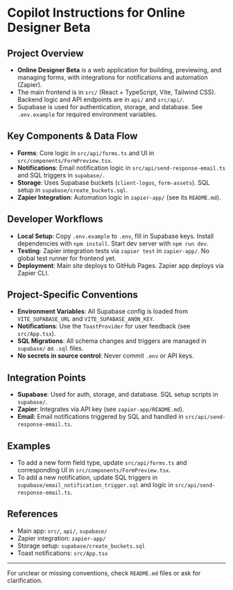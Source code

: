 # Copilot Instructions for Online Designer Beta

## Project Overview
- **Online Designer Beta** is a web application for building, previewing, and managing forms, with integrations for notifications and automation (Zapier).
- The main frontend is in `src/` (React + TypeScript, Vite, Tailwind CSS). Backend logic and API endpoints are in `api/` and `src/api/`.
- Supabase is used for authentication, storage, and database. See `.env.example` for required environment variables.

## Key Components & Data Flow
- **Forms**: Core logic in `src/api/forms.ts` and UI in `src/components/FormPreview.tsx`.
- **Notifications**: Email notification logic in `src/api/send-response-email.ts` and SQL triggers in `supabase/`.
- **Storage**: Uses Supabase buckets (`client-logos`, `form-assets`). SQL setup in `supabase/create_buckets.sql`.
- **Zapier Integration**: Automation logic in `zapier-app/` (see its `README.md`).

## Developer Workflows
- **Local Setup**: Copy `.env.example` to `.env`, fill in Supabase keys. Install dependencies with `npm install`. Start dev server with `npm run dev`.
- **Testing**: Zapier integration tests via `zapier test` in `zapier-app/`. No global test runner for frontend yet.
- **Deployment**: Main site deploys to GitHub Pages. Zapier app deploys via Zapier CLI.

## Project-Specific Conventions
- **Environment Variables**: All Supabase config is loaded from `VITE_SUPABASE_URL` and `VITE_SUPABASE_ANON_KEY`.
- **Notifications**: Use the `ToastProvider` for user feedback (see `src/App.tsx`).
- **SQL Migrations**: All schema changes and triggers are managed in `supabase/` as `.sql` files.
- **No secrets in source control**: Never commit `.env` or API keys.

## Integration Points
- **Supabase**: Used for auth, storage, and database. SQL setup scripts in `supabase/`.
- **Zapier**: Integrates via API key (see `zapier-app/README.md`).
- **Email**: Email notifications triggered by SQL and handled in `src/api/send-response-email.ts`.

## Examples
- To add a new form field type, update `src/api/forms.ts` and corresponding UI in `src/components/FormPreview.tsx`.
- To add a new notification, update SQL triggers in `supabase/email_notification_trigger.sql` and logic in `src/api/send-response-email.ts`.

## References
- Main app: `src/`, `api/`, `supabase/`
- Zapier integration: `zapier-app/`
- Storage setup: `supabase/create_buckets.sql`
- Toast notifications: `src/App.tsx`

---

For unclear or missing conventions, check `README.md` files or ask for clarification.
